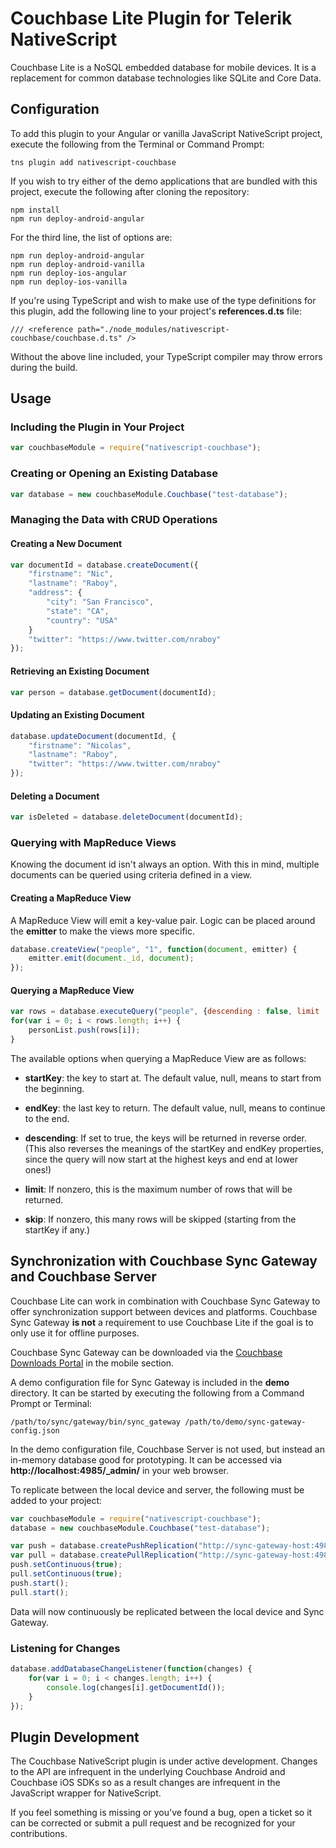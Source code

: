 # Couchbase Lite Plugin for Telerik NativeScript

Couchbase Lite is a NoSQL embedded database for mobile devices.  It is a replacement for common database technologies like SQLite and Core Data.

## Configuration

To add this plugin to your Angular or vanilla JavaScript NativeScript project, execute the following from the Terminal or Command Prompt:

```
tns plugin add nativescript-couchbase
```

If you wish to try either of the demo applications that are bundled with this project, execute the following after cloning the repository:

```
npm install
npm run deploy-android-angular
```

For the third line, the list of options are:

```
npm run deploy-android-angular
npm run deploy-android-vanilla
npm run deploy-ios-angular
npm run deploy-ios-vanilla
```

If you're using TypeScript and wish to make use of the type definitions for this plugin, add the following line to your project's **references.d.ts** file:

```
/// <reference path="./node_modules/nativescript-couchbase/couchbase.d.ts" />
```

Without the above line included, your TypeScript compiler may throw errors during the build.

## Usage

### Including the Plugin in Your Project

```javascript
var couchbaseModule = require("nativescript-couchbase");
```

### Creating or Opening an Existing Database

```javascript
var database = new couchbaseModule.Couchbase("test-database");
```

### Managing the Data with CRUD Operations

#### Creating a New Document

```javascript
var documentId = database.createDocument({
    "firstname": "Nic",
    "lastname": "Raboy",
    "address": {
        "city": "San Francisco",
        "state": "CA",
        "country": "USA"
    }
    "twitter": "https://www.twitter.com/nraboy"
});
```

#### Retrieving an Existing Document

```javascript
var person = database.getDocument(documentId);
```

#### Updating an Existing Document

```javascript
database.updateDocument(documentId, {
    "firstname": "Nicolas",
    "lastname": "Raboy",
    "twitter": "https://www.twitter.com/nraboy"
});
```

#### Deleting a Document

```javascript
var isDeleted = database.deleteDocument(documentId);
```

### Querying with MapReduce Views

Knowing the document id isn't always an option.  With this in mind, multiple documents can be queried using criteria defined in a view.

#### Creating a MapReduce View

A MapReduce View will emit a key-value pair.  Logic can be placed around the **emitter** to make the views more specific.

```javascript
database.createView("people", "1", function(document, emitter) {
    emitter.emit(document._id, document);
});
```

#### Querying a MapReduce View

```javascript
var rows = database.executeQuery("people", {descending : false, limit : 20,  skip : 1, startKey: "name to strat with", endKey:"name to end at"});
for(var i = 0; i < rows.length; i++) {
    personList.push(rows[i]);
}
```
The available options when querying a MapReduce View are as follows:

* **startKey**: the key to start at. The default value, null, means to start from the beginning.

* **endKey**: the last key to return. The default value, null, means to continue to the end.

* **descending**: If set to true, the keys will be returned in reverse order. (This also reverses the meanings of the startKey and endKey properties, since the query will now start at the highest keys and end at lower ones!)

* **limit**: If nonzero, this is the maximum number of rows that will be returned.

* **skip**: If nonzero, this many rows will be skipped (starting from the startKey if any.)

## Synchronization with Couchbase Sync Gateway and Couchbase Server

Couchbase Lite can work in combination with Couchbase Sync Gateway to offer synchronization support between devices and platforms.  Couchbase Sync Gateway **is not** a requirement to use Couchbase Lite if the goal is to only use it for offline purposes.

Couchbase Sync Gateway can be downloaded via the [Couchbase Downloads Portal](http://www.couchbase.com/downloads) in the mobile section.

A demo configuration file for Sync Gateway is included in the **demo** directory.  It can be started by executing the following from a Command Prompt or Terminal:

```
/path/to/sync/gateway/bin/sync_gateway /path/to/demo/sync-gateway-config.json
```

In the demo configuration file, Couchbase Server is not used, but instead an in-memory database good for prototyping.  It can be accessed via **http://localhost:4985/_admin/** in your web browser.

To replicate between the local device and server, the following must be added to your project:

```javascript
var couchbaseModule = require("nativescript-couchbase");
database = new couchbaseModule.Couchbase("test-database");

var push = database.createPushReplication("http://sync-gateway-host:4984/test-database");
var pull = database.createPullReplication("http://sync-gateway-host:4984/test-database");
push.setContinuous(true);
pull.setContinuous(true);
push.start();
pull.start();
```

Data will now continuously be replicated between the local device and Sync Gateway.

### Listening for Changes

```javascript
database.addDatabaseChangeListener(function(changes) {
    for(var i = 0; i < changes.length; i++) {
        console.log(changes[i].getDocumentId());
    }
});
```

## Plugin Development

The Couchbase NativeScript plugin is under active development.  Changes to the API are infrequent in the underlying Couchbase Android and Couchbase iOS SDKs so as a result changes are infrequent in the JavaScript wrapper for NativeScript.

If you feel something is missing or you've found a bug, open a ticket so it can be corrected or submit a pull request and be recognized for your contributions.
